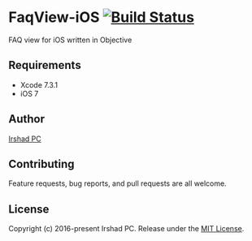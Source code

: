 # FaqView-iOS  [![Build Status](https://travis-ci.org/irshadpc/FaqView-iOS.svg?branch=master)](https://travis-ci.org/irshadpc/FaqView-iOS)
FAQ view for iOS written in Objective

## Requirements

- Xcode 7.3.1
- iOS 7

## Author

[Irshad PC](https://twitter.com/_irshadpc)

## Contributing

Feature requests, bug reports, and pull requests are all welcome.

## License

Copyright (c) 2016-present Irshad PC. Release under the [MIT License](https://github.com/irshadpc/FaqView-iOS/blob/master/LICENSE).
